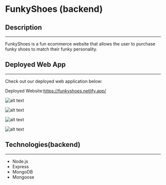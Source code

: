 # **FunkyShoes (backend)**

## Description

---
FunkyShoes is a fun ecommerce website that allows the user to purchase funky shoes to match their funky personality.

## Deployed Web App

---

Check out our deployed web application below:

Deployed Website:https://funkyshoes.netlify.app/

![alt text](./src/image/header.png)

![alt text](./src/image/body.png)

![alt text](./src/image/create.png)

![alt text](./src/image/modal.png)


## Technologies(backend)

---
- Node.js
- Express
- MongoDB
- Mongoose


